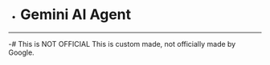  
* # Gemini AI Agent
---------------------
   -# This is NOT OFFICIAL
This is custom made, not officially made by Google.
